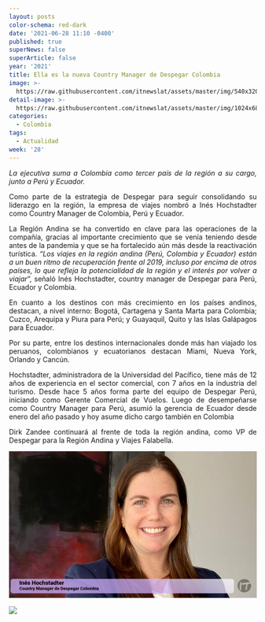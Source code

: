```yaml
---
layout: posts
color-schema: red-dark
date: '2021-06-28 11:10 -0400'
published: true
superNews: false
superArticle: false
year: '2021'
title: Ella es la nueva Country Manager de Despegar Colombia
image: >-
  https://raw.githubusercontent.com/itnewslat/assets/master/img/540x320/Ines-Hochstadter-p.jpg
detail-image: >-
  https://raw.githubusercontent.com/itnewslat/assets/master/img/1024x680/Ines-Hochstadter-g.jpg
categories:
  - Colombia
tags:
  - Actualidad
week: '28'
---
```

<p style="text-align: justify;"><em>La ejecutiva suma a Colombia como tercer país de la región a su cargo, junto a Perú y Ecuador.</em></p>
<p style="text-align: justify;">Como parte de la estrategia de Despegar para seguir consolidando su liderazgo en la región, la empresa de viajes nombró a Inés Hochstadter como Country Manager de Colombia, Perú y Ecuador.</p>
<p style="text-align: justify;">La Región Andina se ha convertido en clave para las operaciones de la compañía, gracias al importante crecimiento que se venía teniendo desde antes de la pandemia y que se ha fortalecido aún más desde la reactivación turística.<em> “Los viajes en la región andina (Perú, Colombia y Ecuador) están a un buen ritmo de recuperación frente al 2019, incluso por encima de otros países, lo que refleja la potencialidad de la región y el interés por volver a viajar</em>”, señaló Inés Hochstadter, country manager de Despegar para Perú, Ecuador y Colombia.</p>
<p style="text-align: justify;">En cuanto a los destinos con más crecimiento en los países andinos, destacan, a nivel interno: Bogotá, Cartagena y Santa Marta para Colombia; Cuzco, Arequipa y Piura para Perú; y Guayaquil, Quito y las Islas Galápagos para Ecuador.</p>
<p style="text-align: justify;">Por su parte, entre los destinos internacionales donde más han viajado los peruanos, colombianos y ecuatorianos destacan Miami, Nueva York, Orlando y Cancún.</p>
<p style="text-align: justify;">Hochstadter, administradora de la Universidad del Pacífico, tiene más de 12 años de experiencia en el sector comercial, con 7 años en la industria del turismo. Desde hace 5 años forma parte del equipo de Despegar Perú, iniciando como Gerente Comercial de Vuelos. Luego de desempeñarse como Country Manager para Perú, asumió la gerencia de Ecuador desde enero del año pasado y hoy asume dicho cargo también en Colombia</p>
<p style="text-align: justify;">Dirk Zandee continuará al frente de toda la región andina, como VP de Despegar para la Región Andina y Viajes Falabella.</p>

![](https://raw.githubusercontent.com/itnewslat/assets/master/img/540x320/Ines-Hochstadter-p.jpg)

<img src="https://tracker.metricool.com/c3po.jpg?hash=56f88a41e39ab42c063cc51676587a04"/>
